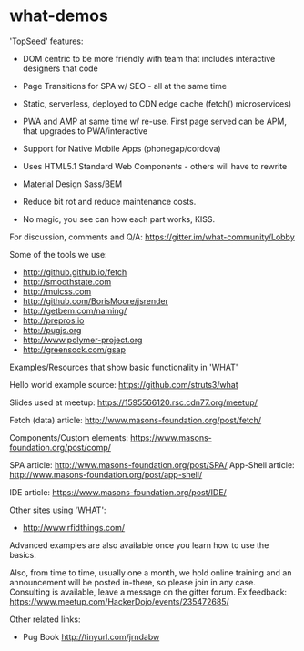 # what-demos

'TopSeed' features:
- DOM centric to be more friendly with team that includes interactive designers that code
- Page Transitions for SPA w/ SEO - all at the same time
- Static, serverless, deployed to CDN edge cache (fetch() microservices)
- PWA and AMP at same time w/ re-use. First page served can be APM, that upgrades to PWA/interactive
- Support for Native Mobile Apps (phonegap/cordova) 
- Uses HTML5.1 Standard Web Components - others will have to rewrite
- Material Design Sass/BEM 
- Reduce bit rot and reduce maintenance costs.

- No magic, you see can how each part works, KISS.

For discussion, comments and Q/A: <https://gitter.im/what-community/Lobby>

Some of the tools we use:
- <http://github.github.io/fetch>
- <http://smoothstate.com>
- <http://muicss.com>
- <http://github.com/BorisMoore/jsrender>
- <http://getbem.com/naming/>
- <http://prepros.io>
- <http://pugjs.org>
- <http://www.polymer-project.org>
- <http://greensock.com/gsap>


Examples/Resources that show basic functionality in 'WHAT'

Hello world example source: <https://github.com/struts3/what>

Slides used at meetup: <https://1595566120.rsc.cdn77.org/meetup/>

Fetch (data) article: <http://www.masons-foundation.org/post/fetch/>

Components/Custom elements: <https://www.masons-foundation.org/post/comp/>

SPA article: <http://www.masons-foundation.org/post/SPA/>
App-Shell article: <http://www.masons-foundation.org/post/app-shell/>

IDE article: <https://www.masons-foundation.org/post/IDE/>

Other sites using 'WHAT':
- <http://www.rfidthings.com/>

Advanced examples are also available once you learn how to use the basics.

Also, from time to time, usually one a month, we hold online training and an announcement will be posted in-there, so please join in any case. 
Consulting is available, leave a message on the gitter forum.
Ex feedback: <https://www.meetup.com/HackerDojo/events/235472685/>


Other related links:
- Pug Book <http://tinyurl.com/jrndabw>